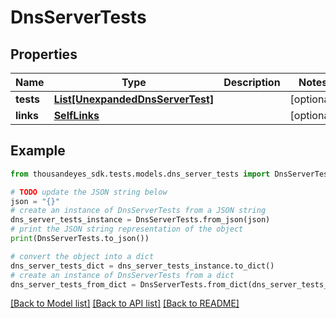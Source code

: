 # DnsServerTests


## Properties

Name | Type | Description | Notes
------------ | ------------- | ------------- | -------------
**tests** | [**List[UnexpandedDnsServerTest]**](UnexpandedDnsServerTest.md) |  | [optional] 
**links** | [**SelfLinks**](SelfLinks.md) |  | [optional] 

## Example

```python
from thousandeyes_sdk.tests.models.dns_server_tests import DnsServerTests

# TODO update the JSON string below
json = "{}"
# create an instance of DnsServerTests from a JSON string
dns_server_tests_instance = DnsServerTests.from_json(json)
# print the JSON string representation of the object
print(DnsServerTests.to_json())

# convert the object into a dict
dns_server_tests_dict = dns_server_tests_instance.to_dict()
# create an instance of DnsServerTests from a dict
dns_server_tests_from_dict = DnsServerTests.from_dict(dns_server_tests_dict)
```
[[Back to Model list]](../README.md#documentation-for-models) [[Back to API list]](../README.md#documentation-for-api-endpoints) [[Back to README]](../README.md)



